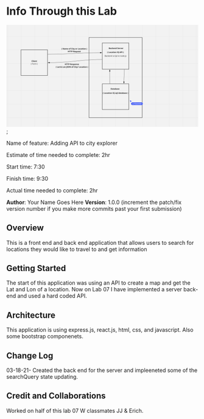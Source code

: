 # Info Through this Lab

![Domain Modeling](domain-modeling.png);

Name of feature: Adding API to city explorer

Estimate of time needed to complete: 2hr

Start time: 7:30

Finish time: 9:30

Actual time needed to complete: 2hr

**Author**: Your Name Goes Here
**Version**: 1.0.0 (increment the patch/fix version number if you make more commits past your first submission)

## Overview
This is a front end and back end application that allows users to search for locations they would like to travel to and get information

## Getting Started
The start of this application was using an API to create a map and get the Lat and Lon of a location. Now on Lab 07 I have implemented a server back-end and used a hard coded API. 
## Architecture
This application is using express.js, react.js, html, css, and javascript. Also some bootstrap componenets.

## Change Log

03-18-21- Created the back end for the server and impleeneted some of the searchQuery state updating. 

## Credit and Collaborations

Worked on half of this lab 07 W classmates JJ & Erich.
